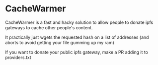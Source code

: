 CacheWarmer
=======================

CacheWarmer is a fast and hacky solution to allow people to donate ipfs gateways to cache other people's content.

It practically just wgets the requested hash on a list of addresses (and aborts to avoid getting your file gumming up my ram)

If you want to donate your public ipfs gateway, make a PR adding it to providers.txt

